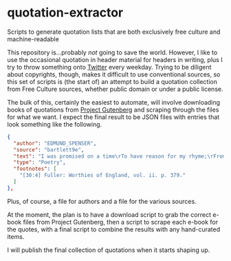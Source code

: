 # quotation-extractor
Scripts to generate quotation lists that are both exclusively free culture and machine-readable

This repository is...probably _not_ going to save the world.  However, I like to use the occasional quotation in header material for headers in writing, plus I try to throw something onto [Twitter](https://twitter.com/jcolag) every weekday.  Trying to be diligent about copyrights, though, makes it difficult to use conventional sources, so this set of scripts is (the start of) an attempt to build a quotation collection from Free Culture sources, whether public domain or under a public license.

The bulk of this, certainly the easiest to automate, will involve downloading books of quotations from [Project Gutenberg](https://www.gutenberg.org) and scraping through the files for what we want.  I expect the final result to be JSON files with entries that look something like the following.

```JSON
{
  "author": "EDMUND_SPENSER",
  "source": "bartlett9e",
  "text": "I was promised on a time\rTo have reason for my rhyme;\rFrom that time unto this season,\rI received nor rhyme nor reason.[30:3]\rLines on his Promised Pension.[30:4]",
  "type": "Poetry",
  "footnotes": [
    "[30:4] Fuller: Worthies of England, vol. ii. p. 379."
  ]
},
```

Plus, of course, a file for authors and a file for the various sources.

At the moment, the plan is to have a download script to grab the correct e-book files from Project Gutenberg, then a script to scrape each e-book for the quotes, with a final script to combine the results with any hand-curated items.

I will publish the final collection of quotations when it starts shaping up.

